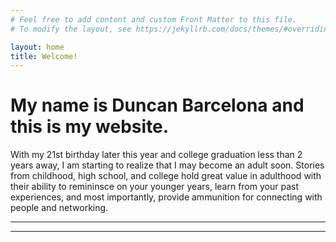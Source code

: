 ```yaml
---
# Feel free to add content and custom Front Matter to this file.
# To modify the layout, see https://jekyllrb.com/docs/themes/#overriding-theme-defaults

layout: home
title: Welcome!
---
```


# My name is Duncan Barcelona and this is my website.

With my 21st birthday later this year and college graduation less than 2 years away, I am starting to realize that I may become an adult soon. Stories from childhood, high school, and college hold great value in adulthood with their ability to remininsce on your younger years, learn from your past experiences, and most importantly, provide ammunition for connecting with people and networking.

---
---